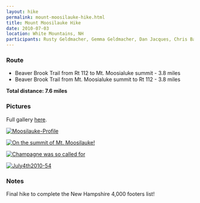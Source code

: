 ```yaml
---
layout: hike
permalink: mount-moosilauke-hike.html
title: Mount Moosilauke Hike
date: 2010-07-03
location: White Mountains, NH
participants: Rusty Geldmacher, Gemma Geldmacher, Dan Jacques, Chris Barnes, Mike Carlin
---
```


### Route

  * Beaver Brook Trail from Rt 112 to Mt. Moosialuke summit - 3.8 miles
  * Beaver Brook Trail from Mt. Moosialuke summit to Rt 112 - 3.8 miles

**Total distance: 7.6 miles**

### Pictures

Full gallery [here](http://www.flickr.com/photos/geldmacher/sets/72157624400088859/with/4803541228/).

[![Moosilauke-Profile](http://farm5.static.flickr.com/4086/4833516524_bff477b3ef.jpg)](http://www.flickr.com/photos/geldmacher/4833516524/)

[![On the summit of Mt. Moosilauke!](http://farm5.static.flickr.com/4120/4802920183_27fa605e0e.jpg)](http://www.flickr.com/photos/geldmacher/4802920183/)

[![Champagne was so called for](http://farm5.static.flickr.com/4094/4802914285_b5efe2092b.jpg)](http://www.flickr.com/photos/geldmacher/4802914285/)

[![July4th2010-54](http://farm5.static.flickr.com/4120/4803541228_df3ab89090.jpg)](http://www.flickr.com/photos/geldmacher/4803541228/)

### Notes

Final hike to complete the New Hampshire 4,000 footers list!
